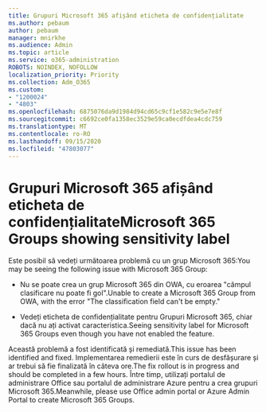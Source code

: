 ```yaml
---
title: Grupuri Microsoft 365 afișând eticheta de confidențialitate
ms.author: pebaum
author: pebaum
manager: mnirkhe
ms.audience: Admin
ms.topic: article
ms.service: o365-administration
ROBOTS: NOINDEX, NOFOLLOW
localization_priority: Priority
ms.collection: Adm_O365
ms.custom:
- "1200024"
- "4803"
ms.openlocfilehash: 6875076da9d1984d94cd65c9cf1e582c9e5e7e8f
ms.sourcegitcommit: c6692ce0fa1358ec3529e59ca0ecdfdea4cdc759
ms.translationtype: MT
ms.contentlocale: ro-RO
ms.lasthandoff: 09/15/2020
ms.locfileid: "47803077"
---
```

# <a name="microsoft-365-groups-showing-sensitivity-label"></a><span data-ttu-id="c5b6d-102">Grupuri Microsoft 365 afișând eticheta de confidențialitate</span><span class="sxs-lookup"><span data-stu-id="c5b6d-102">Microsoft 365 Groups showing sensitivity label</span></span>

<span data-ttu-id="c5b6d-103">Este posibil să vedeți următoarea problemă cu un grup Microsoft 365:</span><span class="sxs-lookup"><span data-stu-id="c5b6d-103">You may be seeing the following issue with Microsoft 365 Group:</span></span>

- <span data-ttu-id="c5b6d-104">Nu se poate crea un grup Microsoft 365 din OWA, cu eroarea "câmpul clasificare nu poate fi gol".</span><span class="sxs-lookup"><span data-stu-id="c5b6d-104">Unable to create a Microsoft 365 Group from OWA, with the error "The classification field can't be empty."</span></span>

- <span data-ttu-id="c5b6d-105">Vedeți eticheta de confidențialitate pentru Grupuri Microsoft 365, chiar dacă nu ați activat caracteristica.</span><span class="sxs-lookup"><span data-stu-id="c5b6d-105">Seeing sensitivity label for Microsoft 365 Groups even though you have not enabled the feature.</span></span>

<span data-ttu-id="c5b6d-106">Această problemă a fost identificată și remediată.</span><span class="sxs-lookup"><span data-stu-id="c5b6d-106">This issue has been identified and fixed.</span></span> <span data-ttu-id="c5b6d-107">Implementarea remedierii este în curs de desfășurare și ar trebui să fie finalizată în câteva ore.</span><span class="sxs-lookup"><span data-stu-id="c5b6d-107">The fix rollout is in progress and should be completed in a few hours.</span></span> <span data-ttu-id="c5b6d-108">Între timp, utilizați portalul de administrare Office sau portalul de administrare Azure pentru a crea grupuri Microsoft 365.</span><span class="sxs-lookup"><span data-stu-id="c5b6d-108">Meanwhile, please use Office admin portal or Azure Admin Portal to create Microsoft 365 Groups.</span></span>  
